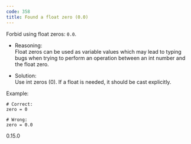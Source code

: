 ```yaml
---
code: 358
title: Found a float zero (0.0)
---
```


Forbid using float zeros: `0.0`.

  - Reasoning:  
    Float zeros can be used as variable values which may lead to typing
    bugs when trying to perform an operation between an int number and
    the float zero.

  - Solution:  
    Use int zeros (0). If a float is needed, it should be cast
    explicitly.

Example:

    # Correct:
    zero = 0
    
    # Wrong:
    zero = 0.0

<div class="versionadded">

0.15.0

</div>